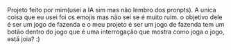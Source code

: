 Projeto feito por mim(usei a IA sim mas não lembro dos pronpts).
A unica coisa que eu usei foi os emojis mas não sei se é muito ruim.
o objetivo dele é ser um jogo de fazenda e o meu projeto é ser um jogo de fazenda
tem um botão dentro do jogo que é uma interrogação que mostra como joga o jogo, está joia? :)
